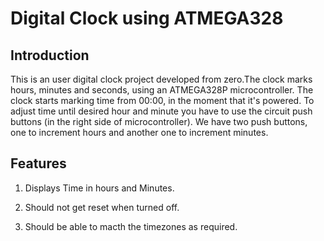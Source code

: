 # Digital Clock using ATMEGA328

## Introduction

This is an user digital clock project developed from zero.The clock marks hours, minutes and seconds, using an ATMEGA328P microcontroller.
The clock starts marking time from 00:00, in the moment that it's powered. To adjust time until desired hour and minute you have to use the circuit push buttons (in the right side of microcontroller). We have two push buttons, one to increment hours and another one to increment minutes.

## Features

1. Displays Time in hours and Minutes.

2. Should not get reset when turned off.

3. Should be able to macth the timezones as required.



